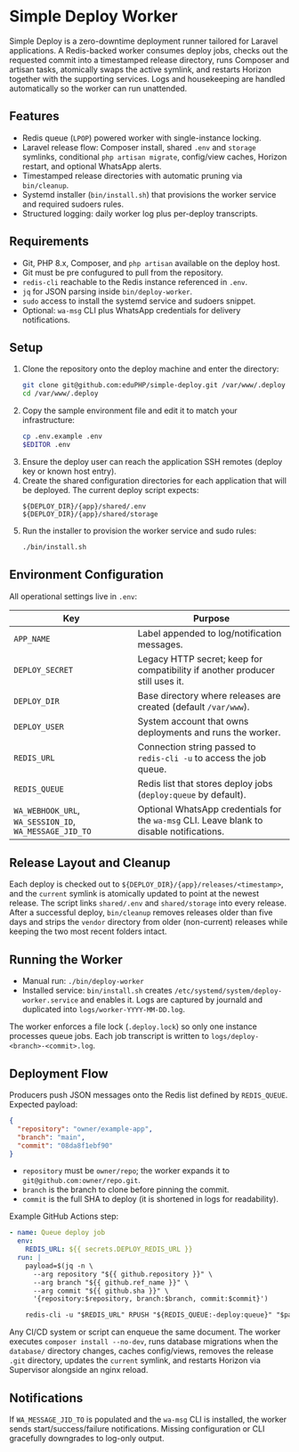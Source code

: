 # Simple Deploy Worker

Simple Deploy is a zero-downtime deployment runner tailored for Laravel applications. A Redis-backed worker consumes deploy jobs, checks out the requested commit into a timestamped release directory, runs Composer and artisan tasks, atomically swaps the active symlink, and restarts Horizon together with the supporting services. Logs and housekeeping are handled automatically so the worker can run unattended.

## Features

- Redis queue (`LPOP`) powered worker with single-instance locking.
- Laravel release flow: Composer install, shared `.env` and `storage` symlinks, conditional `php artisan migrate`, config/view caches, Horizon restart, and optional WhatsApp alerts.
- Timestamped release directories with automatic pruning via `bin/cleanup`.
- Systemd installer (`bin/install.sh`) that provisions the worker service and required sudoers rules.
- Structured logging: daily worker log plus per-deploy transcripts.

## Requirements

- Git, PHP 8.x, Composer, and `php artisan` available on the deploy host.
- Git must be pre confugured to pull from the repository.
- `redis-cli` reachable to the Redis instance referenced in `.env`.
- `jq` for JSON parsing inside `bin/deploy-worker`.
- `sudo` access to install the systemd service and sudoers snippet.
- Optional: `wa-msg` CLI plus WhatsApp credentials for delivery notifications.

## Setup

1. Clone the repository onto the deploy machine and enter the directory:
   ```bash
   git clone git@github.com:eduPHP/simple-deploy.git /var/www/.deploy
   cd /var/www/.deploy
   ```
2. Copy the sample environment file and edit it to match your infrastructure:
   ```bash
   cp .env.example .env
   $EDITOR .env
   ```
3. Ensure the deploy user can reach the application SSH remotes (deploy key or known host entry).
4. Create the shared configuration directories for each application that will be deployed. The current deploy script expects:
   ```
   ${DEPLOY_DIR}/{app}/shared/.env
   ${DEPLOY_DIR}/{app}/shared/storage
   ```
5. Run the installer to provision the worker service and sudo rules:
   ```bash
   ./bin/install.sh
   ```

## Environment Configuration

All operational settings live in `.env`:

| Key | Purpose |
| --- | --- |
| `APP_NAME` | Label appended to log/notification messages. |
| `DEPLOY_SECRET` | Legacy HTTP secret; keep for compatibility if another producer still uses it. |
| `DEPLOY_DIR` | Base directory where releases are created (default `/var/www`). |
| `DEPLOY_USER` | System account that owns deployments and runs the worker. |
| `REDIS_URL` | Connection string passed to `redis-cli -u` to access the job queue. |
| `REDIS_QUEUE` | Redis list that stores deploy jobs (`deploy:queue` by default). |
| `WA_WEBHOOK_URL`, `WA_SESSION_ID`, `WA_MESSAGE_JID_TO` | Optional WhatsApp credentials for the `wa-msg` CLI. Leave blank to disable notifications. |

## Release Layout and Cleanup

Each deploy is checked out to `${DEPLOY_DIR}/{app}/releases/<timestamp>`, and the `current` symlink is atomically updated to point at the newest release. The script links `shared/.env` and `shared/storage` into every release. After a successful deploy, `bin/cleanup` removes releases older than five days and strips the `vendor` directory from older (non-current) releases while keeping the two most recent folders intact.

## Running the Worker

- Manual run: `./bin/deploy-worker`
- Installed service: `bin/install.sh` creates `/etc/systemd/system/deploy-worker.service` and enables it. Logs are captured by journald and duplicated into `logs/worker-YYYY-MM-DD.log`.

The worker enforces a file lock (`.deploy.lock`) so only one instance processes queue jobs. Each job transcript is written to `logs/deploy-<branch>-<commit>.log`.

## Deployment Flow

Producers push JSON messages onto the Redis list defined by `REDIS_QUEUE`. Expected payload:

```json
{
  "repository": "owner/example-app",
  "branch": "main",
  "commit": "08da8f1ebf90"
}
```

- `repository` must be `owner/repo`; the worker expands it to `git@github.com:owner/repo.git`.
- `branch` is the branch to clone before pinning the commit.
- `commit` is the full SHA to deploy (it is shortened in logs for readability).

Example GitHub Actions step:

```yaml
- name: Queue deploy job
  env:
    REDIS_URL: ${{ secrets.DEPLOY_REDIS_URL }}
  run: |
    payload=$(jq -n \
      --arg repository "${{ github.repository }}" \
      --arg branch "${{ github.ref_name }}" \
      --arg commit "${{ github.sha }}" \
      '{repository:$repository, branch:$branch, commit:$commit}')

    redis-cli -u "$REDIS_URL" RPUSH "${REDIS_QUEUE:-deploy:queue}" "$payload"
```

Any CI/CD system or script can enqueue the same document. The worker executes `composer install --no-dev`, runs database migrations when the `database/` directory changes, caches config/views, removes the release `.git` directory, updates the `current` symlink, and restarts Horizon via Supervisor alongside an nginx reload.

## Notifications

If `WA_MESSAGE_JID_TO` is populated and the `wa-msg` CLI is installed, the worker sends start/success/failure notifications. Missing configuration or CLI gracefully downgrades to log-only output.
